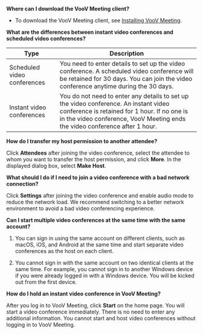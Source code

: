 **Where can I download the VooV Meeting client?**

- To download the VooV Meeting client, see [Installing VooV Meeting](https://intl.cloud.tencent.com/document/product/1054/35553).

**What are the differences between instant video conferences and scheduled video conferences?**

| Type | Description |
| -------- | ------------------------------------------------------------ |
| Scheduled video conferences | You need to enter details to set up the video conference. A scheduled video conference will be retained for 30 days. You can join the video conference anytime during the 30 days. |
| Instant video conferences | You do not need to enter any details to set up the video conference. An instant video conference is retained for 1 hour. If no one is in the video conference, VooV Meeting ends the video conference after 1 hour. |

**How do I transfer my host permission to another attendee?**

Click **Attendees** after joining the video conference, select the attendee to whom you want to transfer the host permission, and click **More**. In the displayed dialog box, select **Make Host**.

**What should I do if I need to join a video conference with a bad network connection?**

Click **Settings** after joining the video conference and enable audio mode to reduce the network load. We recommend switching to a better network environment to avoid a bad video conferencing experience.

**Can I start multiple video conferences at the same time with the same account?**

 1. You can sign in using the same account on different clients, such as macOS, iOS, and Android at the same time and start separate video conferences as the host on each client.

 2. You cannot sign in with the same account on two identical clients at the same time. For example, you cannot sign in to another Windows device if you were already logged in with a Windows device. You will be kicked out from the first device. 

**How do I hold an instant video conference in VooV Meeting?**

After you log in to VooV Meeting, click **Start** on the home page. You will start a video conference immediately. There is no need to enter any additional information. You cannot start and host video conferences without logging in to VooV Meeting.

